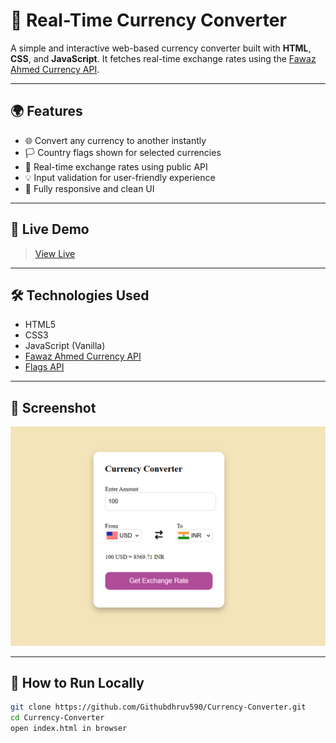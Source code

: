 # 💱 Real-Time Currency Converter

A simple and interactive web-based currency converter built with **HTML**, **CSS**, and **JavaScript**. It fetches real-time exchange rates using the [Fawaz Ahmed Currency API](https://github.com/fawazahmed0/currency-api).

---

## 🌍 Features

- 🌐 Convert any currency to another instantly
- 🏳️ Country flags shown for selected currencies
- 📡 Real-time exchange rates using public API
- 💡 Input validation for user-friendly experience
- 📱 Fully responsive and clean UI

---

## 🚀 Live Demo

> [View Live](https://github.com/Githubdhruv590.github.io/Currency-Converter)  

---

## 🛠️ Technologies Used

- HTML5
- CSS3
- JavaScript (Vanilla)
- [Fawaz Ahmed Currency API](https://github.com/fawazahmed0/currency-api)
- [Flags API](https://flagsapi.com)

---

## 📸 Screenshot

![Screenshot](Screenshot.png)  

---

## 📂 How to Run Locally

```bash
git clone https://github.com/Githubdhruv590/Currency-Converter.git
cd Currency-Converter
open index.html in browser
